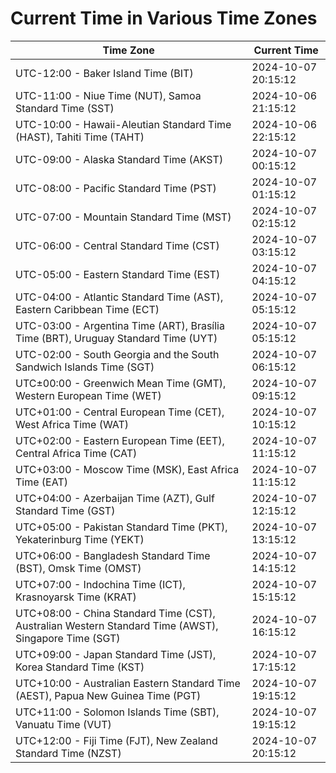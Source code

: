 # Current Time in Various Time Zones

| Time Zone | Current Time |
|-----------|--------------|
| UTC-12:00 - Baker Island Time (BIT) | 2024-10-07 20:15:12 |
| UTC-11:00 - Niue Time (NUT), Samoa Standard Time (SST) | 2024-10-06 21:15:12 |
| UTC-10:00 - Hawaii-Aleutian Standard Time (HAST), Tahiti Time (TAHT) | 2024-10-06 22:15:12 |
| UTC-09:00 - Alaska Standard Time (AKST) | 2024-10-07 00:15:12 |
| UTC-08:00 - Pacific Standard Time (PST) | 2024-10-07 01:15:12 |
| UTC-07:00 - Mountain Standard Time (MST) | 2024-10-07 02:15:12 |
| UTC-06:00 - Central Standard Time (CST) | 2024-10-07 03:15:12 |
| UTC-05:00 - Eastern Standard Time (EST) | 2024-10-07 04:15:12 |
| UTC-04:00 - Atlantic Standard Time (AST), Eastern Caribbean Time (ECT) | 2024-10-07 05:15:12 |
| UTC-03:00 - Argentina Time (ART), Brasília Time (BRT), Uruguay Standard Time (UYT) | 2024-10-07 05:15:12 |
| UTC-02:00 - South Georgia and the South Sandwich Islands Time (SGT) | 2024-10-07 06:15:12 |
| UTC±00:00 - Greenwich Mean Time (GMT), Western European Time (WET) | 2024-10-07 09:15:12 |
| UTC+01:00 - Central European Time (CET), West Africa Time (WAT) | 2024-10-07 10:15:12 |
| UTC+02:00 - Eastern European Time (EET), Central Africa Time (CAT) | 2024-10-07 11:15:12 |
| UTC+03:00 - Moscow Time (MSK), East Africa Time (EAT) | 2024-10-07 11:15:12 |
| UTC+04:00 - Azerbaijan Time (AZT), Gulf Standard Time (GST) | 2024-10-07 12:15:12 |
| UTC+05:00 - Pakistan Standard Time (PKT), Yekaterinburg Time (YEKT) | 2024-10-07 13:15:12 |
| UTC+06:00 - Bangladesh Standard Time (BST), Omsk Time (OMST) | 2024-10-07 14:15:12 |
| UTC+07:00 - Indochina Time (ICT), Krasnoyarsk Time (KRAT) | 2024-10-07 15:15:12 |
| UTC+08:00 - China Standard Time (CST), Australian Western Standard Time (AWST), Singapore Time (SGT) | 2024-10-07 16:15:12 |
| UTC+09:00 - Japan Standard Time (JST), Korea Standard Time (KST) | 2024-10-07 17:15:12 |
| UTC+10:00 - Australian Eastern Standard Time (AEST), Papua New Guinea Time (PGT) | 2024-10-07 19:15:12 |
| UTC+11:00 - Solomon Islands Time (SBT), Vanuatu Time (VUT) | 2024-10-07 19:15:12 |
| UTC+12:00 - Fiji Time (FJT), New Zealand Standard Time (NZST) | 2024-10-07 20:15:12 |
